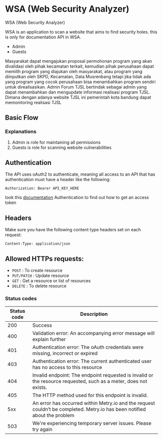 # WSA (Web Security Analyzer)
WSA (Web Security Analyzer)

WSA is an application to scan a website that aims to find security holes. this is only for documentation API in WSA.
- Admin
- Guests

Masyarakat dapat mengajukan proposal permohonan program yang akan divalidasi oleh pihak kecamatan terkait, kemudian pihak perusahaan dapat memilih program yang diajukan oleh masyarakat, atau program yang diinputkan oleh SKPD, Kecamatan, Data Musrenbang tetapi jika tidak ada yang program yang cocok perusahaan bisa menambahkan program sendiri untuk direalisasikan. Admin Forum TJSL bertindak sebagai admin yang dapat menambahkan dan mengupdate informasi realisasi program TJSL. Dimana dengan adanya website TJSL ini pemerintah kota bandung dapat memonitoring realisasi TJSL

## Basic Flow


### Explanations
1. Admin is role for maintaining all permissions
2. Guests is role for scanning website vulnerabilities

## Authentication
The API uses oAuth2 to authenticate, meaning all access to an API that has authentication must have a header like the following:
```
Authorization: Bearer API_KEY_HERE
```
look this [documentation](https://oauth.net/2/grant-types/password/) Authentication to find out how to get an access token

## Headers
Make sure you have the following content type headers set on each request:
```
Content-Type: application/json
```

## Allowed HTTPs requests:
- `POST` : To create resource
- `PUT/PATCH` : Update resource
- `GET` : Get a resource or list of resources
- `DELETE` : To delete resource

### Status codes
| Status code   | Description  |
|---|---|
| 200  | Success  |
| 400 | Validation error: An accompanying error message will explain further |
| 401  | Authentication error: The oAuth credentials were missing, incorrect or expired  |
| 403  | Authentication error: The current authenticated user has no access to this resource  |
| 404  | Invalid endpoint: The endpoint requested is invalid or the resource requested, such as a meter, does not exists.   |
| 405  | The HTTP method used for this endpoint is invalid. |
| 5xx  | An error has occurred within Metry.io and the request couldn’t be completed. Metry.io has been notified about the problem |
| 503 | We're experiencing temporary server issues. Please try again |